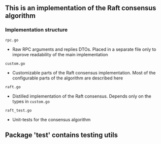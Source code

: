 ## This is an implementation of the Raft consensus algorithm

### Implementation structure
```rpc.go```
- Raw RPC arguments and replies DTOs. Placed in a separate file only to improve readability of the main implementation

```custom.go```
- Customizable parts of the Raft consensus implementation. Most of the configurable parts of the algorithm are described here

```raft.go```
- Distilled implementation of the Raft consensus. Depends only on the types in ```custom.go```

```raft_test.go```
- Unit-tests for the consensus algorithm

## Package 'test' contains testing utils
